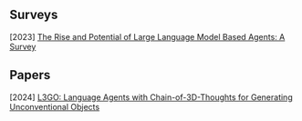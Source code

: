 ## Surveys

[2023] [The Rise and Potential of Large Language Model Based Agents: A Survey](https://arxiv.org/abs/2309.07864)



## Papers

[2024] [L3GO: Language Agents with Chain-of-3D-Thoughts for Generating Unconventional Objects](https://arxiv.org/abs/2402.09052)